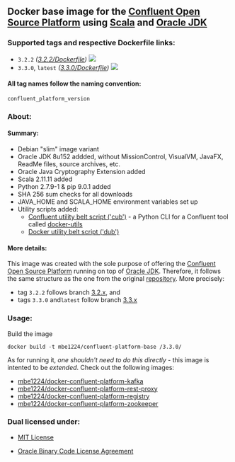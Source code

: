 ## Docker base image for the [Confluent Open Source Platform] using [Scala] and [Oracle JDK] ##

### Supported tags and respective Dockerfile links: ###

* ```3.2.2``` _\([3.2.2/Dockerfile]\)_
[![](https://images.microbadger.com/badges/image/mbe1224/docker-confluent-platform-base:3.2.2.svg)](https://microbadger.com/images/mbe1224/docker-confluent-platform-base:3.2.2 "")
* ```3.3.0```, ```latest``` _\([3.3.0/Dockerfile]\)_
[![](https://images.microbadger.com/badges/image/mbe1224/docker-confluent-platform-base:3.3.0.svg)](https://microbadger.com/images/mbe1224/docker-confluent-platform-base:3.3.0 "")

#### All tag names follow the naming convention: #####

```confluent_platform_version```

### About: ### 

#### Summary: ####

- Debian "slim" image variant
- Oracle JDK 8u152 addded, without MissionControl, VisualVM, JavaFX, ReadMe files, source archives, etc.
- Oracle Java Cryptography Extension added
- Scala 2.11.11 added
- Python 2.7.9-1 & pip 9.0.1 added
- SHA 256 sum checks for all downloads
- JAVA\_HOME and SCALA\_HOME environment variables set up
- Utility scripts added:
    - [Confluent utility belt script ('cub')] - a Python CLI for a Confluent tool called [docker-utils]
    - [Docker utility belt script ('dub')]

#### More details: ####

This image was created with the sole purpose of offering the [Confluent Open Source Platform] running on top of [Oracle JDK].
Therefore, it follows the same structure as the one from the original [repository]. More precisely:
- tag ```3.2.2``` follows branch [3.2.x], and 
- tags ```3.3.0``` and```latest``` follow branch [3.3.x]

### Usage: ###

Build the image
```shell
docker build -t mbe1224/confluent-platform-base /3.3.0/
```

As for running it, *one shouldn't need to do this directly* - this image is intented to be *extended*. Check out the following images:

- [mbe1224/docker-confluent-platform-kafka]
- [mbe1224/docker-confluent-platform-rest-proxy]
- [mbe1224/docker-confluent-platform-registry]
- [mbe1224/docker-confluent-platform-zookeeper]

### Dual licensed under: ###

* [MIT License]
* [Oracle Binary Code License Agreement]

   [docker-utils]: <https://github.com/confluentinc/cp-docker-images/tree/master/java>
   [Confluent Open Source Platform]: <https://www.confluent.io/product/confluent-open-source/>
   [Oracle JDK]: <http://www.oracle.com/technetwork/java/javase/downloads/index.html>
   [Scala]: <https://www.scala-lang.org/>
   [3.2.2/Dockerfile]: <https://github.com/MihaiBogdanEugen/docker-confluent-platform-base/blob/master/3.2.2/Dockerfile>
   [3.3.0/Dockerfile]: <https://github.com/MihaiBogdanEugen/docker-confluent-platform-base/blob/master/3.3.0/Dockerfile>
   [Confluent utility belt script ('cub')]: <https://raw.githubusercontent.com/confluentinc/cp-docker-images/df0091f5437113d2764cabb7433eee25fba6a4b6/debian/base/include/cub>
   [Docker utility belt script ('dub')]: <https://raw.githubusercontent.com/confluentinc/cp-docker-images/df0091f5437113d2764cabb7433eee25fba6a4b6/debian/base/include/dub>   
   [repository]: <https://github.com/confluentinc/cp-docker-images>
   [3.2.x]: <https://github.com/confluentinc/cp-docker-images/tree/3.2.x>
   [3.3.x]: <https://github.com/confluentinc/cp-docker-images/tree/3.3.x-quickstart-fix>
   [mbe1224/docker-confluent-platform-kafka]: <https://hub.docker.com/r/mbe1224/docker-confluent-platform-osp-kafka/>
   [mbe1224/docker-confluent-platform-rest-proxy]: <https://hub.docker.com/r/mbe1224/docker-confluent-platform-osp-kafka/>
   [mbe1224/docker-confluent-platform-registry]: <https://hub.docker.com/r/mbe1224/docker-confluent-platform-registry/>
   [mbe1224/docker-confluent-platform-zookeeper]: <https://hub.docker.com/r/mbe1224/docker-confluent-platform-zookeeper/>   
   [MIT License]: <https://raw.githubusercontent.com/MihaiBogdanEugen/docker-confluent-platform-base/master/LICENSE>
   [Oracle Binary Code License Agreement]: <https://raw.githubusercontent.com/MihaiBogdanEugen/docker-confluent-platform-base/master/Oracle_Binary_Code_License_Agreement%20for%20the%20Java%20SE%20Platform_Products_and_JavaFX>